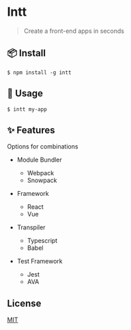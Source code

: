 # Intt

> Create a front-end apps in seconds

## 📦 Install

```
$ npm install -g intt
```

## 🎯 Usage

```
$ intt my-app
```

## ✨ Features

Options for combinations

- Module Bundler

  - Webpack
  - Snowpack

- Framework

  - React
  - Vue

- Transpiler

  - Typescript
  - Babel

- Test Framework

  - Jest
  - AVA

## License

[MIT](https://github.com/cicec/intt/blob/master/LICENSE)
